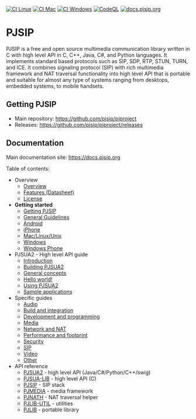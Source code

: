 
[![CI Linux](https://github.com/pjsip/pjproject/actions/workflows/ci-linux.yml/badge.svg)](https://github.com/pjsip/pjproject/actions/workflows/ci-linux.yml)
[![CI Mac](https://github.com/pjsip/pjproject/actions/workflows/ci-mac.yml/badge.svg)](https://github.com/pjsip/pjproject/actions/workflows/ci-mac.yml)
[![CI Windows](https://github.com/pjsip/pjproject/actions/workflows/ci-win.yml/badge.svg)](https://github.com/pjsip/pjproject/actions/workflows/ci-win.yml)
[![CodeQL](https://github.com/pjsip/pjproject/actions/workflows/codeql-analysis.yml/badge.svg)](https://github.com/pjsip/pjproject/actions/workflows/codeql-analysis.yml)
[![docs.pjsip.org](https://readthedocs.org/projects/pjsip/badge/?version=latest)](https://docs.pjsip.org/en/latest/)


# PJSIP

PJSIP is a free and open source multimedia communication library written in C with high level API in C, C++, Java, C#, and Python languages. It implements standard based protocols such as SIP, SDP, RTP, STUN, TURN, and ICE. It combines signaling protocol (SIP) with rich multimedia framework and NAT traversal functionality into high level API that is portable and suitable for almost any type of systems ranging from desktops, embedded systems, to mobile handsets.

## Getting PJSIP

- Main repository: https://github.com/pjsip/pjproject
- Releases: https://github.com/pjsip/pjproject/releases


## Documentation

Main documentation site: https://docs.pjsip.org

Table of contents:

- Overview
  - [Overview](https://docs.pjsip.org/en/latest/overview/intro.html)
  - [Features (Datasheet)](https://docs.pjsip.org/en/latest/overview/features.html)
  - [License](https://docs.pjsip.org/en/latest/overview/license.html)
- **Getting started**
  - [Getting PJSIP](https://docs.pjsip.org/en/latest/get-started/getting.html)
  - [General Guidelines](https://docs.pjsip.org/en/latest/get-started/general_guidelines.html)
  - [Android](https://docs.pjsip.org/en/latest/get-started/android/index.html)
  - [iPhone](https://docs.pjsip.org/en/latest/get-started/ios/index.html)
  - [Mac/Linux/Unix](https://docs.pjsip.org/en/latest/get-started/posix/index.html)
  - [Windows](https://docs.pjsip.org/en/latest/get-started/windows/index.html)
  - [Windows Phone](https://docs.pjsip.org/en/latest/get-started/windows-phone/index.html)
- PJSUA2 - High level API guide
  - [Introduction](https://docs.pjsip.org/en/latest/pjsua2/intro.html)
  - [Building PJSUA2](https://docs.pjsip.org/en/latest/pjsua2/building.html)
  - [General concepts](https://docs.pjsip.org/en/latest/pjsua2/general_concept.html)
  - [Hello world!](https://docs.pjsip.org/en/latest/pjsua2/building.html)
  - [Using PJSUA2](https://docs.pjsip.org/en/latest/pjsua2/using/index.html)
  - [Sample applications](https://docs.pjsip.org/en/latest/pjsua2/samples.html)
- Specific guides
  - [Audio](https://docs.pjsip.org/en/latest/specific-guides/index.html#audio)
  - [Build and integration](https://docs.pjsip.org/en/latest/specific-guides/index.html#build-integration)
  - [Development and programming](https://docs.pjsip.org/en/latest/specific-guides/index.html#development-programming)
  - [Media](https://docs.pjsip.org/en/latest/specific-guides/index.html#media)
  - [Network and NAT](https://docs.pjsip.org/en/latest/specific-guides/index.html#network-nat)
  - [Performance and footprint](https://docs.pjsip.org/en/latest/specific-guides/index.html#performance-footprint)
  - [Security](https://docs.pjsip.org/en/latest/specific-guides/index.html#security)
  - [SIP](https://docs.pjsip.org/en/latest/specific-guides/index.html#sip)
  - [Video](https://docs.pjsip.org/en/latest/specific-guides/index.html#video)
  - [Other](https://docs.pjsip.org/en/latest/specific-guides/index.html#other)
- API reference
  - [PJSUA2](https://docs.pjsip.org/en/latest/api/pjsua2/index.html) - high level API (Java/C#/Python/C++/swig)
  - [PJSUA-LIB](https://docs.pjsip.org/en/latest/api/pjsua-lib/index.html) - high level API (C)
  - [PJSIP](https://docs.pjsip.org/en/latest/api/pjsip/index.html) - SIP stack
  - [PJMEDIA](https://docs.pjsip.org/en/latest/api/pjmedia/index.html) - media framework
  - [PJNATH](https://docs.pjsip.org/en/latest/api/pjnath/index.html) - NAT traversal helper
  - [PJLIB-UTIL](https://docs.pjsip.org/en/latest/api/pjlib-util/index.html) - utilities
  - [PJLIB](https://docs.pjsip.org/en/latest/api/pjlib/index.html) - portable library

